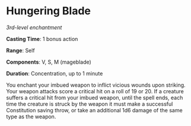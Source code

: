 # Hungering Blade
*3rd-level enchantment*

**Casting Time**: 1 bonus action

**Range**: Self

**Components**: V, S, M (mageblade)

**Duration**: Concentration, up to 1 minute

You enchant your imbued weapon to inflict vicious wounds upon striking. Your weapon attacks score a critical hit on a roll of 19 or 20. If a creature suffers a critical hit from your imbued weapon, until the spell ends, each time the creature is struck by the weapon it must make a successful Constitution saving throw, or take an additional 1d6 damage of the same type as the weapon.
